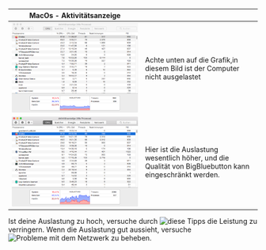 | MacOs - Aktivitätsanzeige             |                                                              |
| ------------------------------------- | :----------------------------------------------------------- |
| ![](/pics/mac_good.png)| Achte unten auf die Grafik,in diesem Bild ist der Computer  nicht ausgelastet |
|  ![](/pics/mac_bad.png)| Hier ist die Auslastung  wesentlich höher, und die Qualität von BigBluebutton kann eingeschränkt werden. |


Ist deine Auslastung zu hoch, versuche durch ![diese Tipps]() die Leistung zu verringern. Wenn die Auslastung gut aussieht, versuche ![Probleme mit dem Netzwerk]() zu beheben. 
